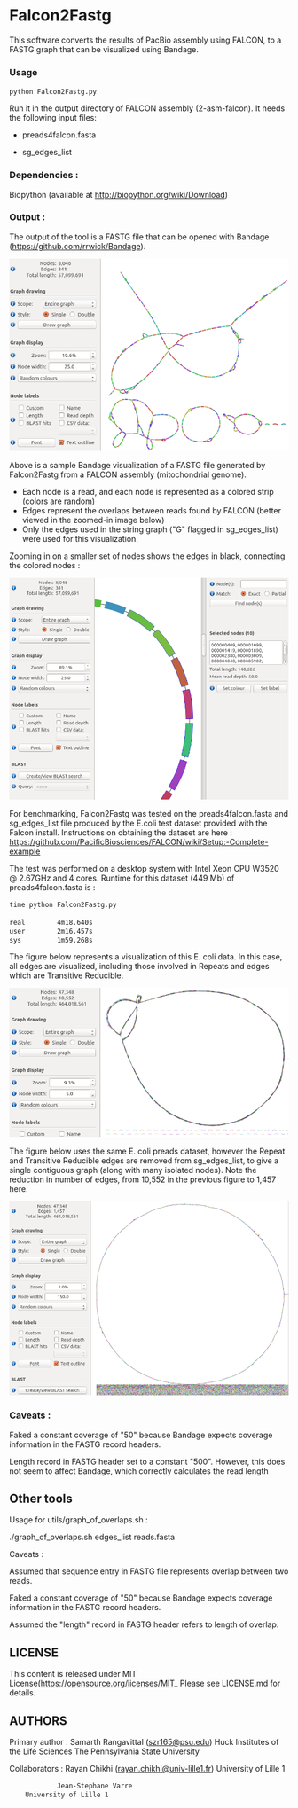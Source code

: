 # Falcon2Fastg 

This software converts the results of PacBio assembly using FALCON, to a FASTG 
graph that can be visualized using Bandage.

### Usage

    python Falcon2Fastg.py

Run it in the output directory of FALCON assembly (2-asm-falcon). It needs 
the following input files:

* preads4falcon.fasta

* sg_edges_list 


### Dependencies :

Biopython (available at http://biopython.org/wiki/Download)


### Output : 

The output of the tool is a FASTG file that can be opened with Bandage 
(https://github.com/rrwick/Bandage).

![Alt text](/img/Falcon2Fastg_after_bandage.png?raw=true "Falcon2Fastg after Bandage")


Above is a sample Bandage visualization of a FASTG file generated by 
Falcon2Fastg from a FALCON assembly (mitochondrial genome).

* Each node is a read, and each node is represented as a colored strip 
(colors are random)
* Edges represent the overlaps between reads found by FALCON (better viewed in 
the zoomed-in image below) 
* Only the edges used in the string graph ("G" flagged in sg_edges_list) were 
used for this visualization.



Zooming in on a smaller set of nodes shows the edges in black, connecting the colored nodes :


![Alt text](/img/zoomed_mito.png?raw=true "Falcon2Fastg zoom with Bandage")




For benchmarking, Falcon2Fastg was tested on the preads4falcon.fasta and 
sg_edges_list file produced by the E.coli test dataset provided with the Falcon
 install. Instructions on obtaining the dataset are here : 
https://github.com/PacificBiosciences/FALCON/wiki/Setup:-Complete-example  

The test was performed on a desktop system with Intel Xeon CPU W3520 @ 2.67GHz 
and 4 cores. Runtime for this dataset (449 Mb) of preads4falcon.fasta is :

    time python Falcon2Fastg.py

    real        4m18.640s
    user        2m16.457s
    sys         1m59.268s


The figure below represents a visualization of this E. coli data. In this case,
 all edges are visualized, including those involved in Repeats and edges which 
are Transitive Reducible.



![Alt text](/img/ecoli_Allnodes.png?raw=true "Ecoli all edges fastg after Bandage")





The figure below uses the same E. coli preads dataset, however the Repeat and 
Transitive Reducible edges are removed from sg_edges_list, to give a single 
contiguous graph (along with many isolated nodes). Note the reduction in number
 of edges, from 10,552 in the previous figure to 1,457 here.


![Alt text](/img/ecoli_Gnodes.png?raw=true "Ecoli 'G' edges fastg after Bandage")









### Caveats : 

Faked a constant coverage of "50" because Bandage expects coverage information
 in the FASTG record headers.

Length record in FASTG header set to a constant "500". However, this does not 
seem to affect Bandage, which correctly calculates the read length




## Other tools


Usage for utils/graph_of_overlaps.sh : 

./graph_of_overlaps.sh edges_list reads.fasta

Caveats :

Assumed that sequence entry in FASTG file represents overlap between two reads.

Faked a constant coverage of "50" because Bandage expects coverage information 
in the FASTG record headers.

Assumed the "length" record in FASTG header refers to length of overlap. 



## LICENSE 

This content is released under MIT License(https://opensource.org/licenses/MIT_ 
Please see LICENSE.md for details.


## AUTHORS

Primary author : Samarth Rangavittal (szr165@psu.edu) 
                 Huck Institutes of the Life Sciences
		 The Pennsylvania State University

Collaborators : Rayan Chikhi (rayan.chikhi@univ-lille1.fr)
                University of Lille 1                 
  
                Jean-Stephane Varre 
	 	University of Lille 1

